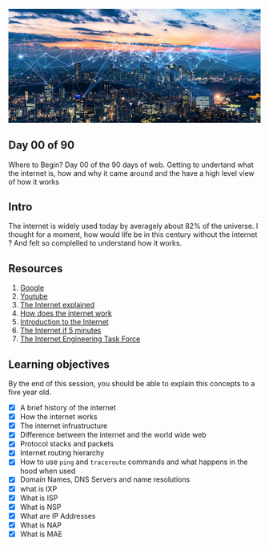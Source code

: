 ![Internet](../avatar.jpg)

## Day 00 of 90 
Where to Begin? Day 00 of the 90 days of web. Getting to undertand what the internet is, how and why it came around and the have a high level view of how it works 

## Intro
The internet is widely used today by averagely about 82% of the universe. I thought for a moment, how would life be in this century without the internet ? And felt so complelled to understand how it works. 

## Resources 
1. [Google](https://www.google.com/search?q=how+the+internet+works)
2. [Youtube](https://www.youtube.com/results?search_query=how+the+internet+works)
3. [The Internet explained](https://www.vox.com/2014/6/16/18076282/the-internet)
4. [How does the internet work](http://web.stanford.edu/class/msande91si/www-spr04/readings/week1/InternetWhitepaper.htm)
6. [Introduction to the Internet](https://roadmap.sh/guides/what-is-internet)
7. [The Internet if 5 minutes](https://www.youtube.com/watch?v=7_LPdttKXPc)
5. [The Internet Engineering Task Force](https://www.ietf.org/)


## Learning objectives
By the end of this session, you should be able to explain this concepts to a five year old. 
* [X] A brief history of the internet
* [X] How the internet works 
* [X] The internet infrustructure
* [X] Difference between the internet and the world wide web 
* [X] Protocol stacks and packets
* [X] Internet routing hierarchy 
* [X] How to use ```ping``` and ```traceroute``` commands and what happens in the hood when used 
* [X] Domain Names, DNS Servers and name resolutions
* [X] what is IXP
* [X] What is ISP
* [X] What is NSP
* [X] What are IP Addresses
* [X] What is NAP
* [X] What is MAE 